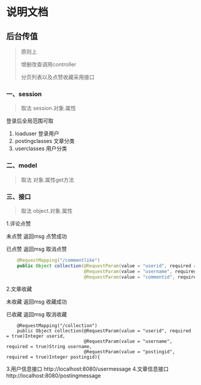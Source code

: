 # 说明文档
## 后台传值

> 原则上 
>
> 增删改查调用controller
>
> 分页列表以及点赞收藏采用接口
### 一、session
> 取法 session.对象.属性

登录后全局范围可取 
1. loaduser 登录用户 
2. postingclasses 文章分类
3. userclasses 用户分类

### 二、model
> 取法 对象.属性get方法

### 三、接口
> 取法 object.对象.属性

1.评论点赞
 
未点赞 返回msg 点赞成功

已点赞 返回msg 取消点赞
```java
    @RequestMapping("/commentlike")
    public Object collection(@RequestParam(value = "userid", required = true)Integer userid,
                             @RequestParam(value = "username", required = true)String username,
                             @RequestParam(value = "commentid", required = true)Integer commentid){
```
2.文章收藏
 
未收藏 返回msg 收藏成功

已收藏 返回msg 取消收藏
```
    @RequestMapping("/collection")
    public Object collection(@RequestParam(value = "userid", required = true)Integer userid,
                             @RequestParam(value = "username", required = true)String username,
                             @RequestParam(value = "postingid", required = true)Integer postingid){
```
3.用户信息接口
http://localhost:8080/usermessage
4.文章信息接口
http://localhost:8080/postingmessage